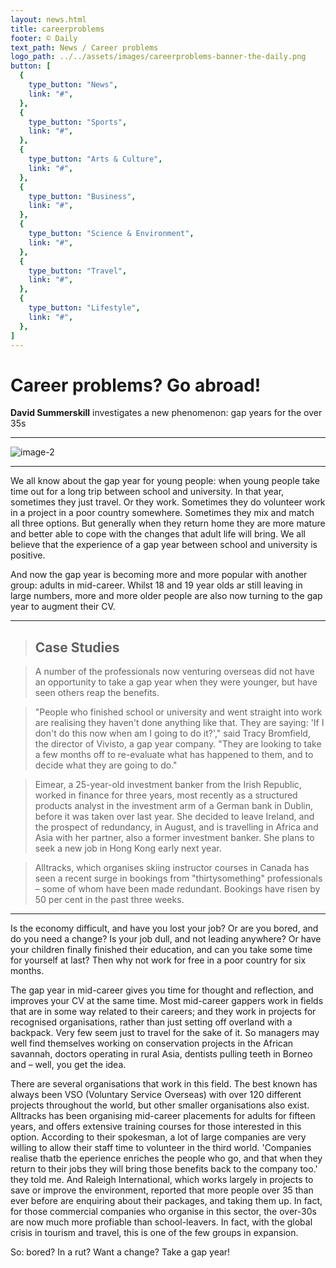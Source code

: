 ```yaml
---
layout: news.html
title: careerproblems
footer: © Daily
text_path: News / Career problems
logo_path: ../../assets/images/careerproblems-banner-the-daily.png
button: [
  {
    type_button: "News",
    link: "#",
  },
  {
    type_button: "Sports",
    link: "#",
  },
  {
    type_button: "Arts & Culture",
    link: "#",
  },
  {
    type_button: "Business",
    link: "#",
  },
  {
    type_button: "Science & Environment",
    link: "#",
  },
  {
    type_button: "Travel",
    link: "#",
  },
  {
    type_button: "Lifestyle",
    link: "#",
  },
]
---
```

# Career problems? Go abroad!

**David Summerskill** investigates a new phenomenon: gap years for the over 35s
***
![image-2](../../assets/images/careerproblems-author-news.png)
***
We all know about the gap year for young people: when young people take time out for a long trip between school and university. In that year, sometimes they just travel. Or they work. Sometimes they do volunteer work in a project in a poor country somewhere. Sometimes they mix and match all three options. But generally when they return home they are more mature and better able to cope with the changes that adult life will bring. We all believe that the experience of a gap year between school and university is positive.

And now the gap year is becoming more and more popular with another group: adults in mid-career. Whilst 18 and 19 year olds ar still leaving in large numbers, more and more older people are also now turning to the gap year to augment their CV.

***

> ## Case Studies

>A number of the professionals now venturing overseas did not have an opportunity to take a gap year when they were younger, but have seen others reap the benefits.

>"People who finished school or university and went straight into work are realising they haven't done anything like that. They are saying: 'If I don't do this now when am I going to do it?'," said Tracy Bromfield, the director of Vivisto, a gap year company. "They are looking to take a few months off to re-evaluate what has happened to them, and to decide what they are going to do."

>Eimear, a 25-year-old investment banker from the Irish Republic, worked in finance for three years, most recently as a structured products analyst in the investment arm of a German bank in Dublin, before it was taken over last year. She decided to leave Ireland, and the prospect of redundancy, in August, and is travelling in Africa and Asia with her partner, also a former investment banker. She plans to seek a new job in Hong Kong early next year.

>Alltracks, which organises skiing instructor courses in Canada has seen a recent surge in bookings from "thirtysomething" professionals – some of whom have been made redundant. Bookings have risen by 50 per cent in the past three weeks.

***

Is the economy difficult, and have you lost your job? Or are you bored, and do you need a change? Is your job dull, and not leading anywhere? Or have your children finally finished their education, and can you take some time for yourself at last? Then why not work for free in a poor country for six months.

The gap year in mid-career gives you time for thought and reflection, and improves your CV at the same time. Most mid-career gappers work in fields that are in some way related to their careers; and they work in projects for recognised organisations, rather than just setting off overland with a backpack. Very few seem just to travel for the sake of it. So managers may well find themselves working on conservation projects in the African savannah, doctors operating in rural Asia, dentists pulling teeth in Borneo and – well, you get the idea.

There are several organisations that work in this field. The best known has always been VSO (Voluntary Service Overseas) with over 120 different projects throughout the world, but other smaller organisations also exist. Alltracks has been organising mid-career placements for adults for fifteen years, and offers extensive training courses for those interested in this option. According to their spokesman, a lot of large companies are very willing to allow their staff time to volunteer in the third world. 'Companies realise thatb the eperience enriches the people who go, and that when they return to their jobs they will bring those benefits back to the company too.' they told me. And Raleigh International, which works largely in projects to save or improve the environment, reported that more people over 35 than ever before are enquiring about their packages, and taking them up. In fact, for those commercial companies who organise in this sector, the over-30s are now much more profiable than school-leavers. In fact, with the global crisis in tourism and travel, this is one of the few groups in expansion.

So: bored? In a rut? Want a change? Take a gap year!
